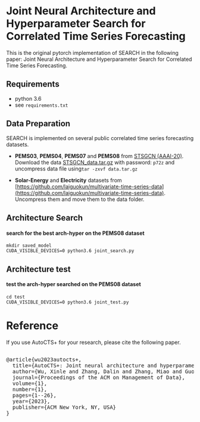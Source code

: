 # Joint Neural Architecture and Hyperparameter Search for Correlated Time Series Forecasting

This is the original pytorch implementation of SEARCH in the following paper: Joint Neural Architecture and Hyperparameter Search for Correlated Time Series Forecasting.

## Requirements
- python 3.6
- see `requirements.txt`
## Data Preparation
SEARCH is implemented on several public correlated time series forecasting datasets.

- **PEMS03**, **PEMS04**, **PEMS07** and **PEMS08** from [STSGCN (AAAI-20)](https://github.com/Davidham3/STSGCN).
Download the data [STSGCN_data.tar.gz](https://pan.baidu.com/s/1ZPIiOM__r1TRlmY4YGlolw) with password: `p72z` and uncompress data file using`tar -zxvf data.tar.gz`

- **Solar-Energy** and **Electricity** datasets from [https://github.com/laiguokun/multivariate-time-series-data](https://github.com/laiguokun/multivariate-time-series-data). Uncompress them and move them to the data folder.


## Architecture Search
#### search for the best arch-hyper on the PEMS08 dataset
```
mkdir saved_model
CUDA_VISIBLE_DEVICES=0 python3.6 joint_search.py
```
## Architecture test
#### test the arch-hyper searched on the PEMS08 dataset
```
cd test
CUDA_VISIBLE_DEVICES=0 python3.6 joint_test.py
```

# Reference

If you use AutoCTS+ for your research, please cite the following paper. 
<pre>     
@article{wu2023autocts+,
  title={AutoCTS+: Joint neural architecture and hyperparameter search for correlated time series forecasting},
  author={Wu, Xinle and Zhang, Dalin and Zhang, Miao and Guo, Chenjuan and Yang, Bin and Jensen, Christian S},
  journal={Proceedings of the ACM on Management of Data},
  volume={1},
  number={1},
  pages={1--26},
  year={2023},
  publisher={ACM New York, NY, USA}
}
</pre>   
